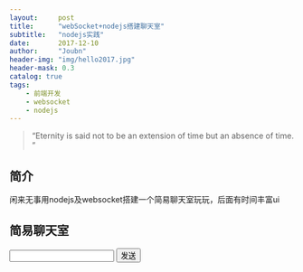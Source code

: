```yaml
---
layout:     post
title:      "webSocket+nodejs搭建聊天室"
subtitle:   "nodejs实践"
date:       2017-12-10
author:     "Joubn"
header-img: "img/hello2017.jpg"
header-mask: 0.3
catalog: true
tags:
    - 前端开发
    - websocket
    - nodejs
---
```


> “Eternity is said not to be an extension of time but an absence of time. ”

## 简介

闲来无事用nodejs及websocket搭建一个简易聊天室玩玩，后面有时间丰富ui

##  简易聊天室


<form action="javascript:return false">
    <input id="sendtxt" type="text"/>
    <button type="submit" id="send">发送</button>
</form>

<div id="info"></div>
<div id="app">
</div>
<script>
    var app = new Vue({
      el: '#app',
      template: '<div>{{ message }}</div>'
      data: {
        message: 'Hello Vue!'
      }
    })
    var websocket = new WebSocket('ws://api.joubn.com/')
    //var websocket = new WebSocket('ws://localhost:8010/')
    function showMessage(str,type){
        var div = document.createElement('div');
        div.innerHTML = str;
        if(type == 'enter'){
            div.style.color ='blue'
        }else if(type== 'leave'){
            div.style.color = 'red'
        }

        document.getElementById('info').appendChild(div);
    }
    websocket.onopen = function(){
        document.getElementById('send').onclick = function () {
            var txt = document.getElementById('sendtxt').value
            if(txt){
                websocket.send(txt)
            }
        }
        document.getElementById('info').innerHTML =  "connected"
    }
    websocket.onclose = function(){
        console.log('socket close')
    }
    websocket.onmessage = function(e){
        console.log(e.data)
        var mes = JSON.parse(e.data)
        showMessage(mes.data,mes.type)
    }

</script>






